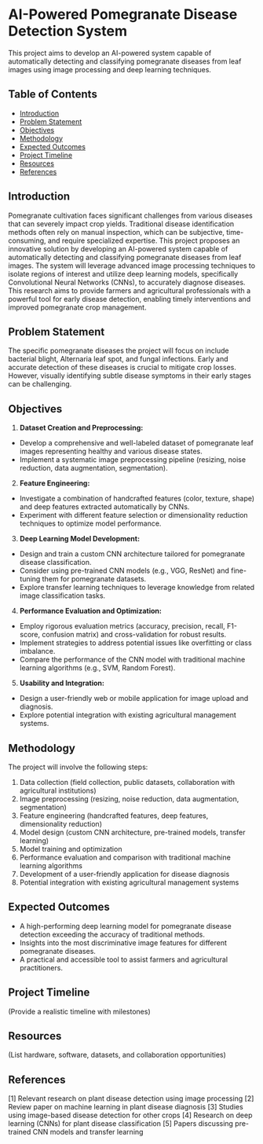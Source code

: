 # AI-Powered Pomegranate Disease Detection System

This project aims to develop an AI-powered system capable of automatically detecting and classifying pomegranate diseases from leaf images using image processing and deep learning techniques.

## Table of Contents

- [Introduction](#introduction)
- [Problem Statement](#problem-statement)
- [Objectives](#objectives)
- [Methodology](#methodology)
- [Expected Outcomes](#expected-outcomes)
- [Project Timeline](#project-timeline)
- [Resources](#resources)
- [References](#references)

## Introduction

Pomegranate cultivation faces significant challenges from various diseases that can severely impact crop yields. Traditional disease identification methods often rely on manual inspection, which can be subjective, time-consuming, and require specialized expertise. This project proposes an innovative solution by developing an AI-powered system capable of automatically detecting and classifying pomegranate diseases from leaf images. The system will leverage advanced image processing techniques to isolate regions of interest and utilize deep learning models, specifically Convolutional Neural Networks (CNNs), to accurately diagnose diseases. This research aims to provide farmers and agricultural professionals with a powerful tool for early disease detection, enabling timely interventions and improved pomegranate crop management.

## Problem Statement

The specific pomegranate diseases the project will focus on include bacterial blight, Alternaria leaf spot, and fungal infections. Early and accurate detection of these diseases is crucial to mitigate crop losses. However, visually identifying subtle disease symptoms in their early stages can be challenging.

## Objectives

1. **Dataset Creation and Preprocessing:**
  - Develop a comprehensive and well-labeled dataset of pomegranate leaf images representing healthy and various disease states.
  - Implement a systematic image preprocessing pipeline (resizing, noise reduction, data augmentation, segmentation).

2. **Feature Engineering:**
  - Investigate a combination of handcrafted features (color, texture, shape) and deep features extracted automatically by CNNs.
  - Experiment with different feature selection or dimensionality reduction techniques to optimize model performance.

3. **Deep Learning Model Development:**
  - Design and train a custom CNN architecture tailored for pomegranate disease classification.
  - Consider using pre-trained CNN models (e.g., VGG, ResNet) and fine-tuning them for pomegranate datasets.
  - Explore transfer learning techniques to leverage knowledge from related image classification tasks.

4. **Performance Evaluation and Optimization:**
  - Employ rigorous evaluation metrics (accuracy, precision, recall, F1-score, confusion matrix) and cross-validation for robust results.
  - Implement strategies to address potential issues like overfitting or class imbalance.
  - Compare the performance of the CNN model with traditional machine learning algorithms (e.g., SVM, Random Forest).

5. **Usability and Integration:**
  - Design a user-friendly web or mobile application for image upload and diagnosis.
  - Explore potential integration with existing agricultural management systems.

## Methodology

The project will involve the following steps:

1. Data collection (field collection, public datasets, collaboration with agricultural institutions)
2. Image preprocessing (resizing, noise reduction, data augmentation, segmentation)
3. Feature engineering (handcrafted features, deep features, dimensionality reduction)
4. Model design (custom CNN architecture, pre-trained models, transfer learning)
5. Model training and optimization
6. Performance evaluation and comparison with traditional machine learning algorithms
7. Development of a user-friendly application for disease diagnosis
8. Potential integration with existing agricultural management systems

## Expected Outcomes

- A high-performing deep learning model for pomegranate disease detection exceeding the accuracy of traditional methods.
- Insights into the most discriminative image features for different pomegranate diseases.
- A practical and accessible tool to assist farmers and agricultural practitioners.

## Project Timeline

(Provide a realistic timeline with milestones)

## Resources

(List hardware, software, datasets, and collaboration opportunities)

## References

[1] Relevant research on plant disease detection using image processing
[2] Review paper on machine learning in plant disease diagnosis
[3] Studies using image-based disease detection for other crops
[4] Research on deep learning (CNNs) for plant disease classification
[5] Papers discussing pre-trained CNN models and transfer learning
